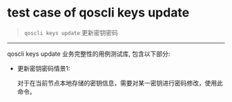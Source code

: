 # test case of qoscli keys update

> `qoscli keys update` 更新密钥密码

---

qoscli keys update 业务完整性的用例测试库, 包含以下部分:
* 更新密钥密码情景1:
  
    对于在当前节点本地存储的密钥信息，需要对某一密钥进行密码修改，使用此命令。